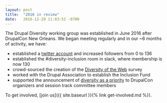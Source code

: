 ```yaml
---
layout: post
title:  "2016 in review"
date:   2016-12-20 11:03:52 -0700
---
```

The Drupal Diversity working group was established in June 2016 after DrupalCon New Orleans.  We began meeting regularly and in our ~6 months of activity, we have:

- established a <a href="https://twitter.com/drupaldiversity">twitter account</a> and increased followers from 0 to 136
- established the #diversity-inclusion room in slack, where membership is now 130
- crowd-sourced the creation of the <a href="https://drupaldiversity.github.io/diversity-of-the-web/">Diversity of the Web</a> survey
- worked with the Drupal Association to establish the Inclusion Fund
- supported the announcement of <a href="https://events.drupal.org/news/setting-diversity-drupalcon-goal">diversity as a priority</a> to DrupalCon organizers and session track committee members

To get involved, [join us]({{ site.baseurl }}{% link get-involved.md %}).
